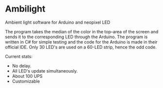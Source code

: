 # Ambilight
Ambient light software for Arduino and neopixel LED

The program takes the median of the color in the top-area of the screen and sends it to the corresponding LED through the Arduino.
The program is written in C# for simple testing and the code for the Arduino is made in their official IDE.
Only 30 LED's are used on a 60-LED strip, hence the odd code.

Current stats:
- No delay.
- All LED's update simultaneously.
- About 100 UPS
- Customizable
